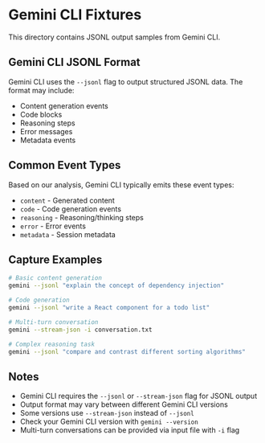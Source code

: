 # Gemini CLI Fixtures

This directory contains JSONL output samples from Gemini CLI.

## Gemini CLI JSONL Format

Gemini CLI uses the `--jsonl` flag to output structured JSONL data. The format may include:

- Content generation events
- Code blocks
- Reasoning steps
- Error messages
- Metadata events

## Common Event Types

Based on our analysis, Gemini CLI typically emits these event types:

- `content` - Generated content
- `code` - Code generation events
- `reasoning` - Reasoning/thinking steps
- `error` - Error events
- `metadata` - Session metadata

## Capture Examples

```bash
# Basic content generation
gemini --jsonl "explain the concept of dependency injection"

# Code generation
gemini --jsonl "write a React component for a todo list"

# Multi-turn conversation
gemini --stream-json -i conversation.txt

# Complex reasoning task
gemini --jsonl "compare and contrast different sorting algorithms"
```

## Notes

- Gemini CLI requires the `--jsonl` or `--stream-json` flag for JSONL output
- Output format may vary between different Gemini CLI versions
- Some versions use `--stream-json` instead of `--jsonl`
- Check your Gemini CLI version with `gemini --version`
- Multi-turn conversations can be provided via input file with `-i` flag
